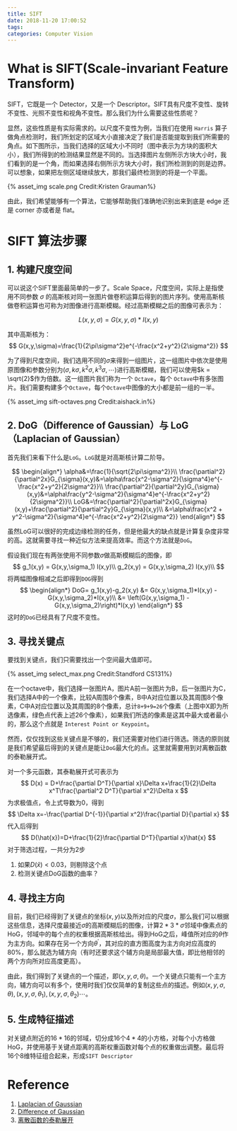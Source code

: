 ```yaml
---
title: SIFT
date: 2018-11-20 17:00:52
tags:
categories: Computer Vision
---
```


# What is SIFT(Scale-invariant Feature Transform)
SIFT，它既是一个 Detector，又是一个 Descriptor。SIFT具有尺度不变性、旋转不变性、光照不变性和视角不变性。那么我们为什么需要这些性质呢？

显然，这些性质是有实际需求的。以尺度不变性为例，当我们在使用 `Harris` 算子做角点检测时，我们所划定的区域大小直接决定了我们是否能提取到我们所需要的角点。如下图所示，当我们选择的区域大小不同时（图中表示为方块的面积大小），我们所得到的检测结果显然是不同的。当选择图片左侧所示方块大小时，我们看到的是一个角，而如果选择右侧所示方块大小时，我们所检测到的则是边界。可以想象，如果把左侧区域继续放大，那我们最终检测到的将是一个平面。

{% asset_img scale.png Credit:Kristen Grauman%}

由此，我们希望能够有一个算法，它能够帮助我们准确地识别出来到底是 edge 还是 corner 亦或者是 flat。

# SIFT 算法步骤
## 1. 构建尺度空间
可以说这个SIFT里面最简单的一步了。Scale Space，尺度空间，实际上是指使用不同参数 $\sigma$ 的高斯核对同一张图片做卷积运算后得到的图片序列。使用高斯核做卷积运算也可称为对图像进行高斯模糊。经过高斯模糊之后的图像可表示为：

$$
L(x,y,\sigma)=G(x,y,\sigma)*I(x,y)
$$

其中高斯核为：
$$
G(x,y,\sigma)=\frac{1}{2\pi\sigma^2}e^{-\frac{x^2+y^2}{2\sigma^2}}
$$

为了得到尺度空间，我们选用不同的$\sigma$来得到一组图片，这一组图片中依次是使用原图像和参数分别为$(\sigma, k\sigma, k^2\sigma, k^3\sigma, \cdots)$进行高斯模糊，我们可以使用$k = \sqrt{2}$作为倍数。这一组图片我们称为一个 `Octave`，每个 `Octave`中有多张图片。我们需要构建多个`Octave`，每个`Octave`中图像的大小都是前一组的一半。

{% asset_img sift-octaves.png Credit:aishack.in%}

## 2. DoG（Difference of Gaussian）与 LoG（Laplacian of Gaussian）

首先我们来看下什么是`LoG`。`LoG`就是对高斯核计算二阶导。

$$
\begin{align*}
\alpha&=\frac{1}{\sqrt{2\pi\sigma^2}}\\
\frac{\partial^2}{\partial^2x}G_{\sigma}(x,y)&=\alpha\frac{x^2-\sigma^2}{\sigma^4}e^{-\frac{x^2+y^2}{2\sigma^2}}\\
\frac{\partial^2}{\partial^2y}G_{\sigma}(x,y)&=\alpha\frac{y^2-\sigma^2}{\sigma^4}e^{-\frac{x^2+y^2}{2\sigma^2}}\\
LoG&=\frac{\partial^2}{\partial^2x}G_{\sigma}(x,y)+\frac{\partial^2}{\partial^2y}G_{\sigma}(x,y)\\
&=\alpha\frac{x^2 + y^2-\sigma^2}{\sigma^4}e^{-\frac{x^2+y^2}{2\sigma^2}}
\end{align*}
$$

虽然LoG可以很好的完成边缘检测的任务，但是他最大的缺点就是计算复杂度非常的高。这就需要寻找一种近似方法来提高效率。而这个方法就是`DoG`。

假设我们现在有两张使用不同参数$\sigma$做高斯模糊后的图像，即
$$
g_1(x,y) = G(x,y,\sigma_1) I(x,y)\\
g_2(x,y) = G(x,y,\sigma_2) I(x,y)\\
$$
将两幅图像相减之后即得到`DOG`得到
$$
\begin{align*}
DoG=
g_1(x,y)-g_2(x,y)
&= G(x,y,\sigma_1)*I(x,y) - G(x,y,\sigma_2)*I(x,y)\\
&= \left(G(x,y,\sigma_1) - G(x,y,\sigma_2)\right)*I(x,y)
\end{align*}
$$
这时的`DoG`已经具有了尺度不变性。

## 3. 寻找关键点

要找到关键点，我们只需要找出一个空间最大值即可。

{% asset_img select_max.png Credit:Standford CS131%}

在一个octave中，我们选择一张图片A，图片A前一张图片为B，后一张图片为C，我们选择A中的一个像素，比较A周围8个像素，B中A对应位置以及其周围8个像素，C中A对应位置以及其周围的8个像素，总计`8+9+9=26`个像素（上图中X即为所选像素，绿色点代表上述26个像素），如果我们所选的像素是这其中最大或者最小的，那么这个点就是 `Interest Point or Keypoint`。

然而，仅仅找到这些关键点是不够的，我们还需要对他们进行筛选。筛选的原则就是我们希望最后得到的关键点是能让`DoG`最大化的点。这里就需要用到对离散函数的泰勒展开式。

对一个多元函数，其泰勒展开式可表示为
$$
D(x) = D+\frac{\partial D^T}{\partial x}\Delta x+\frac{1}{2}\Delta x^T\frac{\partial^2 D^T}{\partial x^2}\Delta x
$$
为求极值点，令上式导数为0，得到
$$
\Delta x=-\frac{\partial D^{-1}}{\partial x^2}\frac{\partial D}{\partial x}
$$
代入后得到
$$
D(\hat{x})=D+\frac{1}{2}\frac{\partial D^T}{\partial x}\hat{x}
$$
对于筛选过程，一共分为2步

1. 如果$D(\hat{x}) < 0.03$，则剔除这个点
2. 检测关键点DoG函数的曲率？

## 4. 寻找主方向

目前，我们已经得到了关键点的坐标$(x,y)$以及所对应的尺度$\sigma$，那么我们可以根据这些信息，选择尺度最接近$\sigma$的高斯模糊后的图像，计算$2*3*\sigma$邻域中像素点的HoG，邻域中的每个点的权重根据高斯核给出。得到HoG之后，峰值所对应的$\theta$作为主方向。如果存在另一个方向$\theta^{\prime}$，其对应的直方图高度为主方向对应高度的80%，那么就选为辅方向（有时还要求这个辅方向是局部最大值，即比他相邻的两个方向所对应高度更高）。

由此，我们得到了关键点的一个描述，即$(x,y,\sigma,\theta)$。一个关键点只能有一个主方向，辅方向可以有多个，使用时我们仅仅简单的复制这些点的描述。例如$(x,y,\sigma,\theta), (x,y,\sigma,\theta_1), (x,y,\sigma,\theta_2) \cdots$。

## 5. 生成特征描述

对关键点附近的$16*16$的邻域，切分成16个$4*4$的小方格，对每个小方格做HoG，并使用基于关键点距离的高斯权重函数对每个点的权重做出调整。最后将16个8维特征组合起来，形成`SIFT Descriptor`

# Reference

1. [Laplacian of Gaussian](http://fourier.eng.hmc.edu/e161/lectures/gradient/node8.html)
2. [Difference of Gaussian](http://fourier.eng.hmc.edu/e161/lectures/gradient/node9.html)
3. [离散函数的泰勒展开](https://www.cnblogs.com/pakfahome/p/3598983.html)